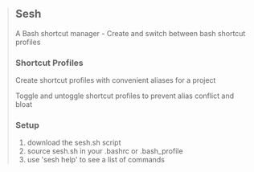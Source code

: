 >## Sesh
>
>A Bash shortcut manager -
>Create and switch between bash shortcut profiles
>
>### Shortcut Profiles
>
> Create shortcut profiles with convenient aliases for a project
>
> Toggle and untoggle shortcut profiles to prevent alias conflict and bloat
>
>### Setup
>
>1. download the sesh.sh script
>2. source sesh.sh in your .bashrc or .bash_profile
>3. use 'sesh help' to see a list of commands
>
